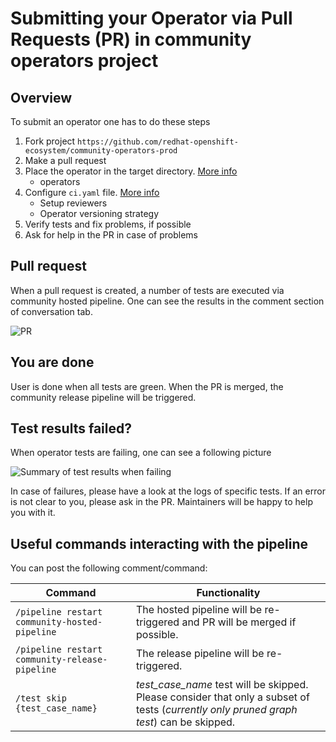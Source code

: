 # Submitting your Operator via Pull Requests (PR) in community operators project

## Overview
To submit an operator one has to do these steps

1. Fork project `https://github.com/redhat-openshift-ecosystem/community-operators-prod`
1. Make a pull request
1. Place the operator in the target directory. [More info](./contributing-where-to.md)
    - operators
1. Configure `ci.yaml` file. [More info](./operator-ci-yaml.md)
    - Setup reviewers
    - Operator versioning strategy
1. Verify tests and fix problems, if possible
1. Ask for help in the PR in case of problems


## Pull request

When a pull request is created, a number of tests are executed via community hosted pipeline. One can see the results in the comment section of conversation tab.

![PR](images/op_test_pr.png)

## You are done
User is done when all tests are green. When the PR is merged, the community release pipeline will be triggered.

## Test results failed?
When operator tests are failing, one can see a following picture

![Summary of test results when failing](images/op_pr_tests_failed.png)

In case of failures, please have a look at the logs of specific tests. If an error is not clear to you, please ask in the PR. Maintainers will be happy to help you with it.

## Useful commands interacting with the pipeline
You can post the following comment/command:

Command | Functionality |
--- | --- |
`/pipeline restart community-hosted-pipeline` | The hosted pipeline will be re-triggered and PR will be merged if possible. |
`/pipeline restart community-release-pipeline` | The release pipeline will be re-triggered.
`/test skip {test_case_name}` | *test_case_name* test will be skipped. Please consider that only a subset of tests (*currently only pruned graph test*) can be skipped.
